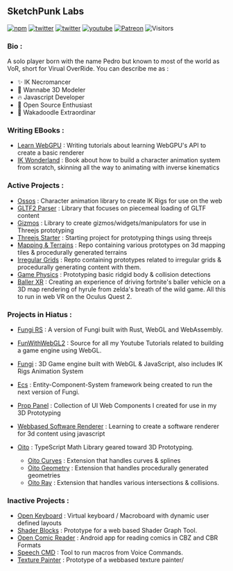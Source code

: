 ## SketchPunk Labs

[![npm](https://img.shields.io/badge/Sponsor-donate-blue?style=flat-square&logo=github)](https://github.com/sponsors/sketchpunklabs)
[![twitter](https://img.shields.io/badge/Mastodon-profile-blue?style=flat-square&logo=mastodon)](https://mastodon.gamedev.place/@sketchpunk)
[![twitter](https://img.shields.io/badge/Twitter-profile-blue?style=flat-square&logo=twitter)](https://twitter.com/SketchpunkLabs)
[![youtube](https://img.shields.io/badge/Youtube-subscribe-red?style=flat-square&logo=youtube)](https://youtube.com/c/sketchpunklabs)
[![Patreon](https://img.shields.io/badge/Patreon-donate-red?style=flat-square&logo=youtube)](https://www.patreon.com/sketchpunk)
![Visitors](https://visitor-badge.laobi.icu/badge?page_id=sketchpunklabs)

### Bio : 
A solo player born with the name Pedro but known to most of the world as VoR, short for Virual OverRide. You can describe me as :
- ✨ IK Necromancer
- 🎨 Wannabe 3D Modeler
- 🔥 Javascript Developer
- 🥒 Open Source Enthusiast
- 🤪 Wakadoodle Extraordinar

### Writing EBooks : 
- [Learn WebGPU](https://sketchpunklabs.github.io/learn_webgpu/) : Writing tutorials about learning WebGPU's API to create a basic renderer
- [IK Wonderland](https://github.com/sketchpunklabs/ikwonderland) : Book about how to build a character animation system from scratch, skinning all the way to animating with inverse kinematics

### Active Projects : 
- [Ossos](https://github.com/sketchpunklabs/ossos) : Character animation library to create IK Rigs for use on the web
- [GLTF2 Parser](https://github.com/sketchpunklabs/gltf2parser) : Library that focuses on piecemeal loading of GLTF content
- [Gizmos](https://github.com/sketchpunklabs/gizmos) : Library to create gizmos/widgets/manipulators for use in Threejs prototyping
- [Threejs Starter](https://github.com/sketchpunk/threejs_starter) : Starting project for prototyping things using threejs
- [Mapping & Terrains](https://github.com/sketchpunklabs/mapping) : Repo containing various prototypes on 3d mapping tiles & procedurally generated terrains
- [Irregular Grids](https://github.com/sketchpunklabs/irregular_grid) : Repto containing prototypes related to irregular grids & procedurally generating content with them.
- [Game Physics](https://github.com/sketchpunklabs/gamephysics) : Prototyping basic ridgid body & collision detections
- [Baller XR](https://github.com/sketchpunklabs/ballerxr) : Creating an experience of driving fortnite's baller vehicle on a 3D map rendering of hyrule from zelda's breath of the wild game. All this to run in web VR on the Oculus Quest 2.

### Projects in Hiatus : 
- [Fungi RS](https://github.com/sketchpunk/fungi_rs) : A version of Fungi built with Rust, WebGL and WebAssembly.
- [FunWithWebGL2](https://github.com/sketchpunk/FunWithWebGL2) : Source for all my Youtube Tutorials related to building a game engine using WebGL.
- [Fungi](https://github.com/sketchpunk/Fungi) : 3D Game engine built with WebGL & JavaScript, also includes IK Rigs Animation System
- [Ecs](https://github.com/sketchpunk/ecs) : Entity-Component-System framework being created to run the next version of Fungi.
- [Prop Panel](https://github.com/sketchpunk/proppanel) : Collection of UI Web Components I created for use in my 3D Prototyping

- [Webbased Software Renderer](https://github.com/sketchpunk/software_renderer) : Learning to create a software renderer for 3d content using javascript
- [Oito](https://github.com/sketchpunklabs/oito) : TypeScript Math Library geared toward 3D Prototyping.
  - [Oito Curves](https://github.com/sketchpunklabs/oito_curves) : Extension that handles curves & splines
  - [Oito Geometry](https://github.com/sketchpunklabs/oito_geo) : Extension that handles procedurally generated geometries
  - [Oito Ray](https://github.com/sketchpunklabs/oito_ray) : Extension that handles various intersections & collisions.

### Inactive Projects : 
- [Open Keyboard](https://github.com/sketchpunk/openkeyboard) : Virtual keyboard / Macroboard with dynamic user defined layouts
- [Shader Blocks](https://github.com/sketchpunk/ShaderBlocks) : Prototype for a web based Shader Graph Tool.
- [Open Comic Reader](https://github.com/sketchpunk/opencomicreader) : Android app for reading comics in CBZ and CBR Formats
- [Speech CMD](https://github.com/sketchpunk/SpeechCMD) : Tool to run macros from Voice Commands.
- [Texture Painter](https://github.com/sketchpunk/tex_painter) : Prototype of a webbased texture painter/

<!--
**sketchpunk/sketchpunk** is a ✨ _special_ ✨ repository because its `README.md` (this file) appears on your GitHub profile.

Here are some ideas to get you started:

- 🔭 I’m currently working on ...
- 🌱 I’m currently learning ...
- 👯 I’m looking to collaborate on ...
- 🤔 I’m looking for help with ...
- 💬 Ask me about ...
- 📫 How to reach me: ...
- 😄 Pronouns: ...
- ⚡ Fun fact: ...
-->
